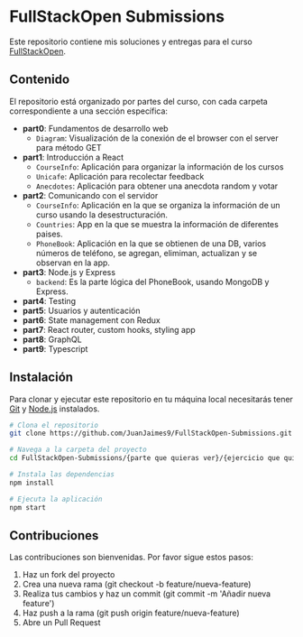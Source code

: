 # FullStackOpen Submissions

Este repositorio contiene mis soluciones y entregas para el curso [FullStackOpen](https://fullstackopen.com/).

## Contenido

El repositorio está organizado por partes del curso, con cada carpeta correspondiente a una sección específica:

- **part0**: Fundamentos de desarrollo web
  - `Diagram`: Visualización de la conexión de el browser con el server para método GET
- **part1**: Introducción a React
  - `CourseInfo`: Aplicación para organizar la información de los cursos
  - `Unicafe`: Aplicación para recolectar feedback
  - `Anecdotes`: Aplicación para obtener una anecdota random y votar
- **part2**: Comunicando con el servidor
  - `CourseInfo`: Aplicación en la que se organiza la información de un curso usando la desestructuración.
  - `Countries`: App en la que se muestra la información de diferentes paises.
  - `PhoneBook`: Aplicación en la que se obtienen de una DB, varios números de teléfono, se agregan, elimiman, actualizan y se observan en la app.
- **part3**: Node.js y Express
  - `backend`: Es la parte lógica del PhoneBook, usando MongoDB y Express.
- **part4**: Testing
- **part5**: Usuarios y autenticación
- **part6**: State management con Redux
- **part7**: React router, custom hooks, styling app
- **part8**: GraphQL
- **part9**: Typescript

## Instalación

Para clonar y ejecutar este repositorio en tu máquina local necesitarás tener [Git](https://git-scm.com/) y [Node.js](https://nodejs.org/) instalados.

```bash
# Clona el repositorio
git clone https://github.com/JuanJaimes9/FullStackOpen-Submissions.git

# Navega a la carpeta del proyecto
cd FullStackOpen-Submissions/{parte que quieras ver}/{ejercicio que quieras ver}

# Instala las dependencias
npm install

# Ejecuta la aplicación
npm start

```

## Contribuciones

Las contribuciones son bienvenidas. Por favor sigue estos pasos:

1. Haz un fork del proyecto
2. Crea una nueva rama (git checkout -b feature/nueva-feature)
3. Realiza tus cambios y haz un commit (git commit -m 'Añadir nueva feature')
4. Haz push a la rama (git push origin feature/nueva-feature)
5. Abre un Pull Request
